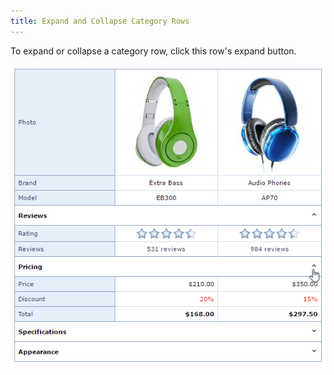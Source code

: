 ```yaml
---
title: Expand and Collapse Category Rows
---
```

To expand or collapse a category row, click this row's expand button.

![EUD-ASPxVerticalGrid-ExpandCollapse](../../images/Img127029.png)